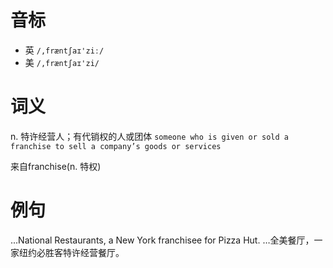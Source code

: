 # 音标

- 英 `/,fræntʃaɪ'ziː/`
- 美 `/,fræntʃaɪ'zi/`

# 词义

n. 特许经营人；有代销权的人或团体
`someone who is given or sold a franchise to sell a company’s goods or services`



来自franchise(n. 特权)

# 例句

...National Restaurants, a New York franchisee for Pizza Hut.
…全美餐厅，一家纽约必胜客特许经营餐厅。


